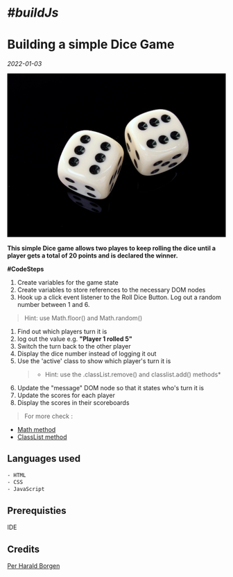 # *#buildJs*
# Building a simple Dice Game
*2022-01-03*

![Two dice rolling 6's!](/dice.jpg "Willi Heidelbach")

**This simple Dice game allows two playes to keep rolling the dice until a player gets a total of 20 points and is declared the winner.**


**#CodeSteps**

1. Create variables for the game state
1. Create variables to store references to the necessary DOM nodes
1. Hook up a click event listener to the Roll Dice Button. Log out a random
 number between 1 and 6. 
 > Hint: use Math.floor() and Math.random()
1. Find out which players turn it is
1. log out the value e.g. **"Player 1 rolled 5"**
1. Switch the turn back to the other player
1. Display the dice number instead of logging it out
1. Use the 'active' class to show which player's turn it is 
    > * Hint: use the .classList.remove() and classlist.add() methods*
1. Update the "message" DOM node so that it states who's turn it is
1. Update the scores for each player
1. Display the scores in their scoreboards



> For more check : 
 -  [Math method](https://developer.mozilla.org/en-US/docs/Web/JavaScript/Reference/Global_Objects/Math)
 -  [ClassList method](https://developer.mozilla.org/en-US/docs/Web/API/Element/classList)

## Languages used
	- HTML
	- CSS
	- JavaScript
## Prerequisties
IDE

## Credits
[Per Harald Borgen](https://scrimba.com/allcourses)

